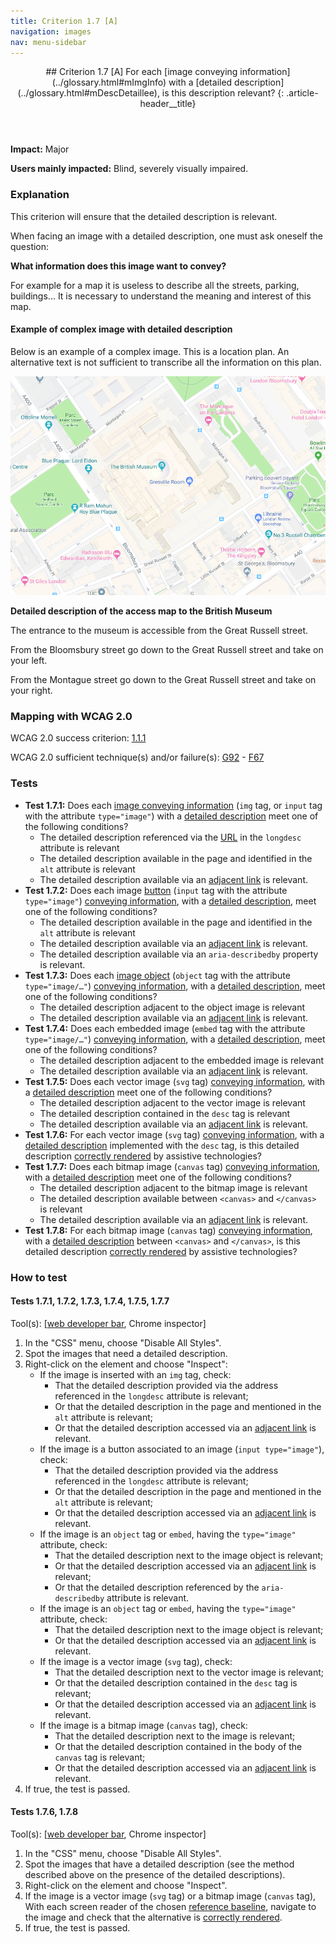 ```yaml
---
title: Criterion 1.7 [A]
navigation: images
nav: menu-sidebar
---
```


<header>
## Criterion 1.7 [A] <span>For each [image conveying information](../glossary.html#mImgInfo) with a [detailed description](../glossary.html#mDescDetaillee), is this description relevant?</span>
{: .article-header__title}
</header>

**Impact:** Major

**Users mainly impacted:** Blind, severely visually impaired.

### Explanation

This criterion will ensure that the detailed description is relevant.

When facing an image with a detailed description, one must ask oneself the question:

**What information does this image want to convey?**

For example for a map it is useless to describe all the streets, parking, buildings... It is necessary to understand the meaning and interest of this map.

#### Example of complex image with detailed description

Below is an example of a complex image. This is a location plan. An alternative text is not sufficient to transcribe all the information on this plan.

![Access map to the British Museum (see description below)](../../img/british-museum.png)

**Detailed description of the access map to the British Museum**

The entrance to the museum is accessible from the Great Russell street.

From the Bloomsbury street go down to the Great Russell street and take on your left.

From the Montague street go down to the Great Russell street and take on your right.

### Mapping with WCAG 2.0

WCAG 2.0 success criterion: [1.1.1](http://www.w3.org/TR/WCAG20/#text-equiv-all)

WCAG 2.0 sufficient technique(s) and/or failure(s): [G92](http://www.w3.org/TR/WCAG-TECHS/G92.html) - [F67](http://www.w3.org/TR/WCAG-TECHS/F67.html)

### Tests

*   **Test 1.7.1:** Does each [image conveying information](../glossary.html#mImgInfo) (`img` tag, or `input` tag with the attribute `type="image"`) with a [detailed description](../glossary.html#mDescDetaillee) meet one of the following conditions?
    *   The detailed description referenced via the [URL](../glossary.html#mUrl) in the `longdesc` attribute is relevant
    *   The detailed description available in the page and identified in the `alt` attribute is relevant
    *   The detailed description available via an [adjacent link](../glossary.html#mLienAdj) is relevant.
*   **Test 1.7.2:** Does each image [button](../glossary.html#mBtnForm) (`input` tag with the attribute `type="image"`) [conveying information](../glossary.html#mImgInfo), with a [detailed description](../glossary.html#mDescDetaillee), meet one of the following conditions?
    *   The detailed description available in the page and identified in the `alt` attribute is relevant
    *   The detailed description available via an [adjacent link](../glossary.html#mLienAdj) is relevant.
    *   The detailed description available via an `aria-describedby` property is relevant.
*   **Test 1.7.3:** Does each [image object](../glossary.html#mImgObj) (`object` tag with the attribute  `type="image/…"`) [conveying information](../glossary.html#mImgInfo), with a [detailed description](../glossary.html#mDescDetaillee), meet one of the following conditions?
    *   The detailed description adjacent to the object image is relevant
    *   The detailed description available via an [adjacent link](../glossary.html#mLienAdj) is relevant.
*   **Test 1.7.4:** Does each embedded image (`embed` tag with the attribute  `type="image/…"`) [conveying information](../glossary.html#mImgInfo), with a [detailed description](../glossary.html#mDescDetaillee), meet one of the following conditions?
    *   The detailed description adjacent to the embedded image is relevant
    *   The detailed description available via an [adjacent link](../glossary.html#mLienAdj) is relevant.
*   **Test 1.7.5:** Does each vector image (`svg` tag) [conveying information](../glossary.html#mImgInfo), with a [detailed description](../glossary.html#mDescDetaillee) meet one of the following conditions?
    *   The detailed description adjacent to the vector image is relevant
    *   The detailed description contained in the `desc` tag is relevant
    *   The detailed description available via an [adjacent link](../glossary.html#mLienAdj) is relevant.
*   **Test 1.7.6:** For each vector image (`svg` tag) [conveying information](../glossary.html#mImgInfo), with a [detailed description](../glossary.html#mDescDetaillee) implemented with the `desc` tag, is this detailed description [correctly rendered](../glossary.html#mCorrectlyRendered) by assistive technologies?
*   **Test 1.7.7:** Does each bitmap image (`canvas` tag) [conveying information](../glossary.html#mImgInfo), with a [detailed description](../glossary.html#mDescDetaillee) meet one of the following conditions?    
    *   The detailed description adjacent to the bitmap image is relevant
    *   The detailed description available between `<canvas>` and `</canvas>` is relevant
    *   The detailed description available via an [adjacent link](../glossary.html#mLienAdj) is relevant.
*   **Test 1.7.8:** For each bitmap image (`canvas` tag) [conveying information](../glossary.html#mImgInfo), with a [detailed description](../glossary.html#mDescDetaillee) between `<canvas>` and `</canvas>`, is this detailed description [correctly rendered](../glossary.html#mCorrectlyRendered) by assistive technologies?

### How to test

#### Tests 1.7.1, 1.7.2, 1.7.3, 1.7.4, 1.7.5, 1.7.7

Tool(s): [[web developer bar](../tools.html#web-developer-bar), Chrome inspector]

1.  In the "CSS" menu, choose "Disable All Styles".
2.  Spot the images that need a detailed description.
3.  Right-click on the element and choose "Inspect":
    *   If the image is inserted with an `img` tag, check:
        *   That the detailed description provided via the address referenced in the `longdesc` attribute is relevant;
        *   Or that the detailed description in the page and mentioned in the `alt` attribute is relevant;
        *   Or that the detailed description accessed via an [adjacent link](../glossary.html#mLienAdj) is relevant.
    *   If the image is a button associated to an image (`input type="image"`), check:
        *   That the detailed description provided via the address referenced in the `longdesc` attribute is relevant;
        *   Or that the detailed description in the page and mentioned in the `alt` attribute is relevant;
        *   Or that the detailed description accessed via an [adjacent link](../glossary.html#mLienAdj) is relevant.
    *   If the image is an `object` tag or `embed`, having the `type="image"` attribute, check:
        *   That the detailed description next to the image object is relevant;
        *   Or that the detailed description accessed via an [adjacent link](../glossary.html#mLienAdj) is relevant;
        *   Or that the detailed description referenced by the `aria-describedby` attribute is relevant.
    *   If the image is an `object` tag or `embed`, having the `type="image"` attribute, check:
        *   That the detailed description next to the image object is relevant;
        *   Or that the detailed description accessed via an [adjacent link](../glossary.html#mLienAdj) is relevant.
    *   If the image is a vector image (`svg` tag), check:
        *   That the detailed description next to the vector image is relevant;
        *   Or that the detailed description contained in the `desc` tag is relevant;
        *   Or that the detailed description accessed via an [adjacent link](../glossary.html#mLienAdj) is relevant.
    *   If the image is a bitmap image (`canvas` tag), check:
        *   That the detailed description next to the image is relevant;
        *   Or that the detailed description contained in the body of the `canvas` tag is relevant;
        *   Or that the detailed description accessed via an [adjacent link](../glossary.html#mLienAdj) is relevant.
4.  If true, the test is passed.

#### Tests 1.7.6, 1.7.8

Tool(s): [[web developer bar](../tools.html#web-developer-bar), Chrome inspector]

1.  In the "CSS" menu, choose "Disable All Styles".
2.  Spot the images that have a detailed description (see the method described above on the presence of the detailed descriptions).
3.  Right-click on the element and choose "Inspect".
4.  If the image is a vector image (`svg` tag) or a bitmap image (`canvas` tag), With each screen reader of the chosen [reference baseline](../baseline.html), navigate to the image and check that the alternative is [correctly rendered](../glossary.html#mCorrectlyRendered).
5.  If true, the test is passed.

